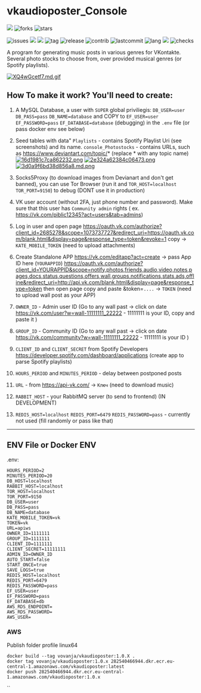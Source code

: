 
# vkaudioposter_Console
![](https://img.shields.io/github/followers/rhiskey?style=social)
![forks](https://img.shields.io/github/forks/rhiskey/vkaudioposter_Console?style=social)
![stars](https://img.shields.io/github/stars/rhiskey/vkaudioposter_Console?style=social)

![issues](https://img.shields.io/github/issues/rhiskey/vkaudioposter_Console)
![](https://img.shields.io/github/issues-closed-raw/rhiskey/vkaudioposter_Console)
![](https://img.shields.io/github/license/rhiskey/vkaudioposter_Console)
![tag](https://img.shields.io/github/v/tag/rhiskey/vkaudioposter_Console)
![release](https://img.shields.io/github/v/release/rhiskey/vkaudioposter_Console)
![contrib](https://img.shields.io/github/contributors/rhiskey/vkaudioposter_Console)
![lastcommit](https://img.shields.io/github/last-commit/rhiskey/vkaudioposter_Console)
![lang](https://img.shields.io/github/languages/count/rhiskey/vkaudioposter_Console)
![](https://img.shields.io/github/commit-activity/m/rhiskey/vkaudioposter_Console)
![checks](https://img.shields.io/github/checks-status/rhiskey/vkaudioposter_Console/main)


A program for generating music posts in various genres for VKontakte.
Several photo stocks to choose from, over provided musical genres (or Spotify playlists).

[![XQ4wGcetf7.md.gif](https://s4.gifyu.com/images/XQ4wGcetf7.md.gif)](https://gifyu.com/image/ZZNO)

## How To make it work? You'll need to create:
1) A MySQL Database, a user with `SUPER` global priviliegis: `DB_USER=user` `DB_PASS=pass` `DB_NAME=database` and COPY to `EF_USER=user` `EF_PASSWORD=pass` `EF_DATABASE=database` (debugging) in the `.env` file (or pass docker env see below)

2) Seed tables with data" `Playlists` - contains Spotify Playlist Uri (see screenshots) and its name.
 `console_Photostocks` - contains URLs, such as https://www.deviantart.com/topic/* (replace * with any topic name)
[![16d1981c7ca862232.png](https://s4.gifyu.com/images/16d1981c7ca862232.png)](https://gifyu.com/image/ZZtZ)
[![2e324a62384c06473.png](https://s4.gifyu.com/images/2e324a62384c06473.png)](https://gifyu.com/image/ZZtV)
[![3d0a9f6bd38d856a8.md.png](https://s4.gifyu.com/images/3d0a9f6bd38d856a8.md.png)](https://gifyu.com/image/ZZ53)

3) Socks5Proxy (to download images from Devianart and don't get banned), you can use Tor Browser (run it and `TOR_HOST=localhost` `TOR_PORT=9150`)  to debug (DONT use it in production)
4) VK user account (without 2FA, just phone number and password). Make sure that this user has `Community admin` rights ( ex. https://vk.com/piblic12345?act=users&tab=admins)
5) Log in user and open page https://oauth.vk.com/authorize?client_id=2685278&scope=1073737727&redirect_uri=https://oauth.vk.com/blank.html&display=page&response_type=token&revoke=1 copy ->  `KATE_MOBILE_TOKEN` (need to upload attachments)
6) Create Standalone APP https://vk.com/editapp?act=create -> pass App ID here (`YOURAPPID`) https://oauth.vk.com/authorize?client_id=YOURAPPID&scope=notify,photos,friends,audio,video,notes,pages,docs,status,questions,offers,wall,groups,notifications,stats,ads,offline&redirect_uri=http://api.vk.com/blank.html&display=page&response_type=token then open page copy and paste &token=`....` -> `TOKEN` (need to upload wall post as your APP)
7) `OWNER_ID` - Admin user ID (Go to any wall past -> click on date https://vk.com/user?w=wall-11111111_22222  - 11111111 is your ID, copy and paste it )
8) `GROUP_ID` - Community ID  (Go to any wall past -> click on date https://vk.com/community?w=wall-11111111_22222  - 11111111 is your ID )
9) `CLIENT_ID` and `CLIENT_SECRET` from Spotify Developers https://developer.spotify.com/dashboard/applications (create app to parse Spotify playlists)
10) `HOURS_PERIOD` and `MINUTES_PERIOD` - delay between postponed posts
11) `URL` - from https://api-vk.com/ -> `Ключ` (need to download music)
12) `RABBIT_HOST` - your RabbitMQ server (to send to frontend) (IN DEVELOPMENT)
13) `REDIS_HOST=localhost` `REDIS_PORT=6479` `REDIS_PASSWORD=pass` - currently not used (fill randomly or pass like that)

***

## ENV File or Docker ENV
.env:
```
HOURS_PERIOD=2
MINUTES_PERIOD=20
DB_HOST=localhost
RABBIT_HOST=localhost
TOR_HOST=localhost
TOR_PORT=9150
DB_USER=user
DB_PASS=pass
DB_NAME=database
KATE_MOBILE_TOKEN=vk
TOKEN=vk
URL=apiws
OWNER_ID=1111111
GROUP_ID=1111111
CLIENT_ID=1111111
CLIENT_SECRET=11111111
ADMIN_ID=OWNER_ID
AUTO_START=false
START_ONCE=true
SAVE_LOGS=true
REDIS_HOST=localhost
REDIS_PORT=6479
REDIS_PASSWORD=pass
EF_USER=user
EF_PASSWORD=pass
EF_DATABASE=db
AWS_RDS_ENDPOINT=
AWS_RDS_PASSWORD=
AWS_USER=
```

### AWS
Publish folder profile linux64
```
docker build --tag vovanja/vkaudioposter:1.0.X .
docker tag vovanja/vkaudioposter:1.0.x 282540466944.dkr.ecr.eu-central-1.amazonaws.com/vkaudioposter:latest
docker push 282540466944.dkr.ecr.eu-central-1.amazonaws.com/vkaudioposter:1.0.x
```
``
